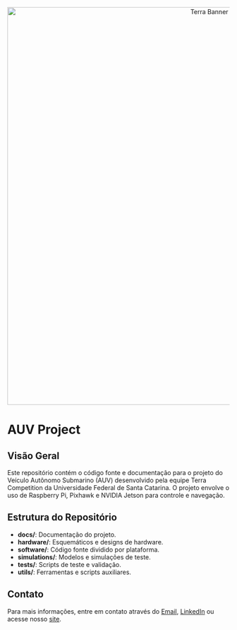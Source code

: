 <p align="center">
  <a href="https://terra.joinville.ufsc.br/pt_br/">
    <img width="900" src="https://github.com/EquipeTerra/Terra-Stand/blob/master/PSTAND/test.png" alt="Terra Banner">
  </a>
</p>

# AUV Project

## Visão Geral

Este repositório contém o código fonte e documentação para o projeto do Veículo Autônomo Submarino (AUV) desenvolvido pela equipe Terra Competition da Universidade Federal de Santa Catarina. O projeto envolve o uso de Raspberry Pi, Pixhawk e NVIDIA Jetson para controle e navegação.

## Estrutura do Repositório

- **docs/**: Documentação do projeto.
- **hardware/**: Esquemáticos e designs de hardware.
- **software/**: Código fonte dividido por plataforma.
- **simulations/**: Modelos e simulações de teste.
- **tests/**: Scripts de teste e validação.
- **utils/**: Ferramentas e scripts auxiliares.

## Contato

Para mais informações, entre em contato através do [Email](mailto:terra.ufsc@gmail.com), [LinkedIn](https://www.linkedin.com/company/terra-competition/) ou acesse nosso [site](https://terra.joinville.ufsc.br/pt_br/).
